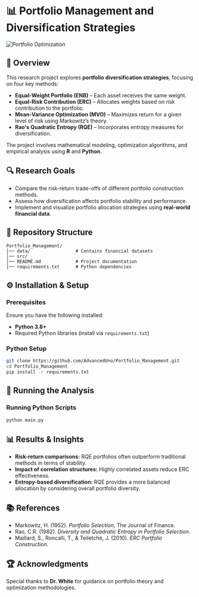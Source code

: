 # 📊 Portfolio Management and Diversification Strategies

![Portfolio Optimization](https://user-images.githubusercontent.com/yourimagepath/portfolio-banner.png)

## 📝 Overview
This research project explores **portfolio diversification strategies**, focusing on four key methods:
- **Equal-Weight Portfolio (ENB)** – Each asset receives the same weight.
- **Equal-Risk Contribution (ERC)** – Allocates weights based on risk contribution to the portfolio.
- **Mean-Variance Optimization (MVO)** – Maximizes return for a given level of risk using Markowitz’s theory.
- **Rao's Quadratic Entropy (RQE)** – Incorporates entropy measures for diversification.

The project involves mathematical modeling, optimization algorithms, and empirical analysis using **R** and **Python**.

## 🔍 Research Goals
- Compare the risk-return trade-offs of different portfolio construction methods.
- Assess how diversification affects portfolio stability and performance.
- Implement and visualize portfolio allocation strategies using **real-world financial data**.

## 📂 Repository Structure
```
Portfolio_Management/
│── data/                 # Contains financial datasets
│── src/              
│── README.md             # Project documentation
│── requirements.txt      # Python dependencies
```

## ⚙️ Installation & Setup

### Prerequisites
Ensure you have the following installed:
- **Python 3.8+** 
- Required Python libraries (install via `requirements.txt`)


### Python Setup
```bash
git clone https://github.com/AdvancedUno/Portfolio_Management.git
cd Portfolio_Management
pip install -r requirements.txt
```

## 🚀 Running the Analysis

### Running Python Scripts
```bash
python main.py
```


## 📊 Results & Insights
- **Risk-return comparisons:** RQE portfolios often outperform traditional methods in terms of stability.
- **Impact of correlation structures:** Highly correlated assets reduce ERC effectiveness.
- **Entropy-based diversification:** RQE provides a more balanced allocation by considering overall portfolio diversity.

## 📚 References
- Markowitz, H. (1952). *Portfolio Selection*, The Journal of Finance.
- Rao, C.R. (1982). *Diversity and Quadratic Entropy in Portfolio Selection*.
- Maillard, S., Roncalli, T., & Teiletche, J. (2010). *ERC Portfolio Construction*.

## 🏆 Acknowledgments
Special thanks to **Dr. White** for guidance on portfolio theory and optimization methodologies.
